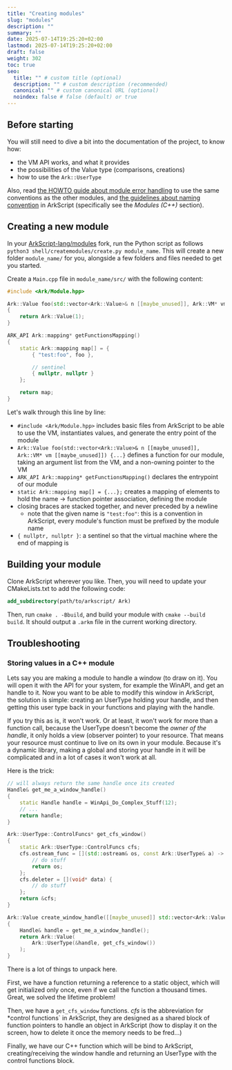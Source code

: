 ```yaml
---
title: "Creating modules"
slug: "modules"
description: ""
summary: ""
date: 2025-07-14T19:25:20+02:00
lastmod: 2025-07-14T19:25:20+02:00
draft: false
weight: 302
toc: true
seo:
  title: "" # custom title (optional)
  description: "" # custom description (recommended)
  canonical: "" # custom canonical URL (optional)
  noindex: false # false (default) or true
---
```


## Before starting

You will still need to dive a bit into the documentation of the project, to know how:
- the VM API works, and what it provides
- the possibilities of the Value type (comparisons, creations)
- how to use the `Ark::UserType`

Also, read [the HOWTO guide about module error handling](/docs/reference/module_error_handling) to use the same conventions as the other modules, and [the guidelines about naming convention](/docs/guides/naming) in ArkScript (specifically see the *Modules (C++)* section).

## Creating a new module

In your [ArkScript-lang/modules](https://github.com/ArkScript-lang/modules) fork, run the Python script as follows `python3 shell/createmodules/create.py module_name`. This will create a new folder `module_name/` for you, alongside a few folders and files needed to get you started.

Create a `Main.cpp` file in `module_name/src/` with the following content:

```cpp
#include <Ark/Module.hpp>

Ark::Value foo(std::vector<Ark::Value>& n [[maybe_unused]], Ark::VM* vm [[maybe_unused]])
{
    return Ark::Value(1);
}

ARK_API Ark::mapping* getFunctionsMapping()
{
    static Ark::mapping map[] = {
        { "test:foo", foo },

        // sentinel
        { nullptr, nullptr }
    };

    return map;
}
```

Let's walk through this line by line:

- `#include <Ark/Module.hpp>` includes basic files from ArkScript to be able to use the VM, instantiates values, and generate the entry point of the module
- `Ark::Value foo(std::vector<Ark::Value>& n [[maybe_unused]], Ark::VM* vm [[maybe_unused]]) {...}` defines a function for our module, taking an argument list from the VM, and a non-owning pointer to the VM
- `ARK_API Ark::mapping* getFunctionsMapping()` declares the entrypoint of our module
- `static Ark::mapping map[] = {...};` creates a mapping of elements to hold the name -> function pointer association, defining the module
- closing braces are stacked together, and never preceded by a newline
    - note that the given name is `"test:foo"`: this is a convention in ArkScript, every module's function must be prefixed by the module name
- `{ nullptr, nullptr }`: a sentinel so that the virtual machine where the end of mapping is

## Building your module

Clone ArkScript wherever you like. Then, you will need to update your CMakeLists.txt to add the following code:

```cmake
add_subdirectory(path/to/arkscript/ Ark)
```

Then, run `cmake . -Bbuild`, and build your module with `cmake --build build`. It should output a `.arkm` file in the current working directory.

## Troubleshooting

### Storing values in a C++ module

Lets say you are making a module to handle a window (to draw on it). You will open it with the API for your system, for example the WinAPI, and get an handle to it. Now you want to be able to modify this window in ArkScript, the solution is simple: creating an UserType holding your handle, and then getting this user type back in your functions and playing with the handle.

If you try this as is, it won't work. Or at least, it won't work for more than a function call, because the UserType doesn't become the *owner of the handle*, it only holds a view (observer pointer) to your resource. That means your resource must continue to live on its own in your module. Because it's a dynamic library, making a global and storing your handle in it will be complicated and in a lot of cases it won't work at all.

Here is the trick:

```cpp
// will always return the same handle once its created
Handle& get_me_a_window_handle()
{
    static Handle handle = WinApi_Do_Complex_Stuff(12);
    // ...
    return handle;
}

Ark::UserType::ControlFuncs* get_cfs_window()
{
    static Ark::UserType::ControlFuncs cfs;
    cfs.ostream_func = [](std::ostream& os, const Ark::UserType& a) -> std::ostream& {
        // do stuff
        return os;
    };
    cfs.deleter = [](void* data) {
        // do stuff
    };
    return &cfs;
}

Ark::Value create_window_handle([[maybe_unused]] std::vector<Ark::Value>& args, [[maybe_unused]] Ark::VM* vm)
{
    Handle& handle = get_me_a_window_handle();
    return Ark::Value(
        Ark::UserType(&handle, get_cfs_window())
    );
}
```

There is a lot of things to unpack here.

First, we have a function returning a reference to a static object, which will get initialized only once, even if we call the function a thousand times. Great, we solved the lifetime problem!

Then, we have a `get_cfs_window` functions. *cfs* is the abbreviation for *control functions` in ArkScript, they are designed as a shared block of function pointers to handle an object in ArkScript (how to display it on the screen, how to delete it once the memory needs to be fred...)

Finally, we have our C++ function which will be bind to ArkScript, creating/receiving the window handle and returning an UserType with the control functions block.
